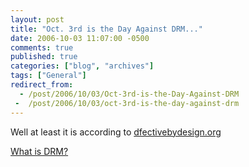 ```yaml
---
layout: post
title: "Oct. 3rd is the Day Against DRM..."
date: 2006-10-03 11:07:00 -0500
comments: true
published: true
categories: ["blog", "archives"]
tags: ["General"]
redirect_from: 
  - /post/2006/10/03/Oct-3rd-is-the-Day-Against-DRM
 -  /post/2006/10/03/oct-3rd-is-the-day-against-drm
---
```

<!-- more -->
<P>Well at least it is according to <A href="http://defectivebydesign.org/en/blog/ten_things_for_oct3">dfectivebydesign.org</A></P>
<P><A href="http://defectivebydesign.org/en/what_is_drm_digital_restrictions_management">What is DRM?</A></P>

